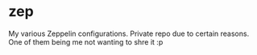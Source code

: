 # zep
My various Zeppelin configurations. Private repo due to certain reasons. One of them being me not wanting to shre it :p
